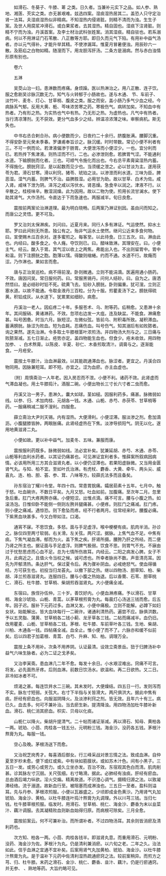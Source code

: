<!-- { "loadSidebar": true } -->
　　如滑石、冬葵子、牛膝、萆 之类。日久者。当兼补元实下之品。如人参、熟地、湘莲、芡实之类。亦无甚艰难。兹选四案。湿痰湿热居其二。盖恐人只守定治肾一法耳。夫湿痰湿热似非精病。不知湿热内侵肾脏。则精不清而为浊。生生子案。及世人用腐浆冲滑石。或白果浆者。去其湿热。精自固也。湿痰下注肾脏。则精不宁而为浊。丹溪首案。及李士材治武科张姓案。消其湿痰。精自驻也。若系溺病。何以不用淋证门石苇散、八正散等方耶。即日久而元气下陷。有用补中益气汤者。亦以元气得补。才能升举其精。不使渗漏耳。惟夏月冒暑便浊。用辰砂六一散。及筋疝之白物如精。随溲而下。用龙胆泻肝汤。二条方是溺病。然与赤白浊情形原有别也。

　　卷六

　　五淋

　　吴茭山治一妇。患淋数而疼痛。身烦躁。医以热淋治之。用八正散、连子饮。服之愈剧吴诊脉沉数无力。知气与火转郁于小肠故也。遂与木通、 节、车前子、淡竹叶、麦冬、灯心、甘草梢、腹皮之类。服之而安。盖小肠乃多气少血之经。今病脉系气郁。反用大黄、栀、芩味浓苦寒之药。寒极伤气。病转加矣。不知血中有热者。乃有形之热。为实热也气中有热。乃无形之热。为虚热也。凡气中有热者。当行清凉薄剂。无不获效。更分气血多少之经。辨温凉浓薄之味。审察病机。斯无失也。

　　中书右丞合剌合孙。病小便数而少。日夜约二十余行。脐腹胀满。腰脚沉重。不得安卧至元癸未季春。罗谦甫奉旨诊之。脉沉缓。时时带数。常记小便不利者有三。不可一例而论。若津液偏渗于肠胃。大便泄泻而小便涩少。一也。宜分利而已。若热抟下焦津液。则热涩而不行。二也。必渗泄则愈。若脾胃气涩。不能通利水道。下输膀胱而化者。三也。可顺气令施化而出也。今右丞平素膏粱湿热内蓄。不得施化。膀胱窍涩。是以起数而见少也。当须缓之泄之。必以甘淡为主。遂用茯苓为君。滑石甘寒。滑以利窍。猪苓、琥珀之淡。以渗泄而利水道。三味为臣。脾恶湿。湿气内蓄。则脾气不治。益脾胜湿。必用甘为助。故以甘草、白术为佐。咸入肾。咸味下泄为阴。泽泻之咸以泻伏水。肾恶燥。急食辛以润之。津液不行。以辛散之。桂枝味辛。散湿润燥。此为因用。故以二物为使。煎用长流甘澜水。使下助其肾气。大作汤剂。令直达于下而急速也。两服减半。旬日良愈。

　　震按前两案论治淋道理。最为明白晓畅。后两案乃淋证别因。虽由问而知之。而唐公之灵悟。更不可及。

　　罗又治刘太保淋疾。刘问曰。近夏月来。同行人多有淋证。气运使然。抑水土耶。罗曰此间别无所患。独公有之。殆非气运水土使然。继问公近来多食何物。曰。宣使赐木瓜百余对。遂多蜜煎之。每客至。以此待食。日三五次。曰。淋由此也。内经曰。酸多食之。令人癃。夺饮则已。曰。醋味致淋。其理安在。曰。小便主气。经云。酸入于胃。其气涩以收上之两焦。弗能出入也。不出则留胃中。胃中和温。则下注膀胱之胞。胞薄以懦。得酸则缩蜷。约而不通。水道不行。故癃而涩。乃作淋也。果如言而愈。

　　唐与正治吴巡检。病不得前溲。卧则微通。立则不能涓滴。医遍用通小肠药。不效。唐因问吴。常日服何药。曰。常服黑锡丹。问何人结砂。曰。自为之。唐洒然悟曰。是必结砂时铅不死。硫黄飞去。铅砂入膀胱。卧则偏重。犹可溲。立则正塞水道。以故不能通。令取金液丹三百粒。分为十服。煎瞿麦汤下之。膀胱得硫黄。积铅成灰。从水道下。犹累累如细砂。病愈。

　　丹溪治一老人。因疝疼二十年。多服苍术、乌、附等药。疝稍愈。又患淋十余年。其间服硝、黄诸淋药。不效。忽项右边发一大疽。连及缺盆。不能食。淋痛愈甚。叫号困惫。时当六月。脉短涩。左微似弦。皆前乌、附积毒所致。凝积滞血。蓄满膀胱。脉涩为败血。短为血耗。忍痛伤血。叫号伤气。知其溺后有如败脓者。询之果然。遂先治淋。令多取土牛膝根茎叶浓煎汤。并四物汤大剂与之。三日痛与败脓渐减。五七日渐止。疮势亦定。盖四物能生血也。但食少。疮未收敛。用四物加参、 、白术熬膏。以陈皮、半夏、砂仁、木香煎取清汁。调膏与之。逐渐能食。一月疮安。

　　震按土牛膝汁。治血淋最效。以其能疏通滞血也。脉涩者。更宜之。丹溪合四物同用。因脉兼短耳。即不短。亦宜之。涩为血瘀。亦主血虚也。

　　〔附〕周慎斋治一人年老。因入房忍而不泄。小便不利。诸药不效。此肾虚而气滞血凝也。用土牛膝捣汁。酒服二碗。小便出物长三寸长六寸者二虫而愈。

　　丹溪又治一男子。患淋久。囊大如球。茎如槌。因服利药多。痛甚。脉微弱如线。以参、归、术加肉桂、元胡各一钱。木通、山栀、赤芍、赤茯苓、甘草梢等药。一服痛稍减二服不溲利。四服愈。

　　薛立斋治大尹刘天锡。内有湿热。大便滑利。小便涩滞。服淡渗之剂。愈加滴沥。小腹腿膝皆肿。两眼胀痛。此肾经虚热在下焦。淡渗导损阳气。阴无以化。遂用地黄滋肾二丸。

　　小便如故。更以补中益气。加麦冬、五味。兼服而康。

　　震按服利药既多。脉微弱如线。法必宜补矣。犹兼延胡、赤芍、木通、赤苓、山栀等利血利水药者。以其证仍痛甚也。可见淋证宜利者多。惟薛案所叙病因病情。必该用所用三方其合滋肾丸者。以小便仍涩滞也。若果阳虚脉微。又当用金匮肾气丸。与知、柏不宜。至如叶氏治淋。有虎杖、麝香、大黄、牵牛、两头尖、威喜丸、连、柏、胆、荟、参、茸、八味等方。较薛氏法多而且备矣。

　　孙东宿治丁耀川令堂。年四十四。常患胃脘痛。孀居茹素十五年。七月中。触于怒。吐血碗许。不数日平矣。九月又怒。吐血如前。加腹痛。至次年二月。忽里急后重。肛门大疼两胯亦痛。小便短涩。出惟点滴。痛不可言。腰与小腹之热。如滚汤泡。日惟仰卧不能侧一侧则左胯并腿痛甚。小便疼。则肛门之痛减。肛门疼。则小便之痛减。遇惊恐。则下愈坠而疼。经不行者两月。往常经来时。腰腹必痛。下紫黑血块甚多。今又白带如注。口渴。

　　通宵不寐。不思饮食。多怒。面与手足虚浮。喉中梗梗有痰。肌肉半消。孙诊之。脉仅四至两寸软弱。右关滑。左关弦。两尺涩。据脉。上焦气血不足。中焦有痰。下焦气凝血滞。郁而为火。盖下焦之疾。肝肾所摄。腰胯乃肝之所经。而二便乃肾之所主也。据证面与手足虚浮。则脾气极弱。饮食不思。则胃气不充。不寐由过于忧愁思虑而心血不足。总为七情所伤故耳。内经云。二阳之病发心脾。女子不月。此病近之。且值火令当权之候。诚可虑也。所幸者脉尚不数。声音清亮耳。因先为开郁清热。条达肝气。保过夏令后。再为骤补阴血。必戒绝怒气。使血得循经。方可获生也。初投当归龙荟丸。以撤下部之热。继以四物汤、胆草知、柏、柴胡、泽兰煎吞滋肾丸。连服四日。腰与小腹之热始退。后以香薷、石苇、胆草桃仁、滑石、杜牛膝、甘草梢、柴胡煎吞滋肾丸。大小便痛全减。

　　东宿曰。族侄孙伍仲。三十岁。善饮好内。小便血淋疼痛。予以滑石、甘草梢、海金沙琥珀、山栀、青蒿。以茅草根煎膏为丸。每晨灯心汤送三钱而愈。后五年。因子迟。服补下元药过多。血淋又发。小便中痛极。立则不能解。必蹲下如妇女状。始能解出。皆大血块每行一二碗许。诸通利清热药。遍尝不应。脉俱洪数。予以五灵脂、蒲黄、甘草梢各二钱小蓟、龙牙草各三钱。二帖而痛减半。血仍旧。改用瞿麦、山栀、甘草梢各二钱。茅根、杜牛膝、车前草叶各三钱。生地、柴胡、川柏、木通各一钱。四帖痛全减。血全止。惟小便了而不了。六脉亦和缓不似前矣。后以四君子加葛根、青蒿、白芍、升麻、知、柏。调理万全。

　　震按上条不用补。次条不用养阴。认证最清。设效立斋景岳。狃于归脾汤补中益气六味生脉者。必为二证之戈矛矣。

　　又治李寅斋。患血淋几二年不愈。每发十余日。小水艰涩难出。窍痛不可言。将发。必先面热牙疼。后则血淋。前数日饮汤水。欲温和。再二日欲热。又二日。非冷如冰者不可。

　　烦渴之甚。每连饮井水二三碗。其未发时。大便燥结。四五日一行。发则泻而不实。脉左寸短弱。关弦大。右寸下半指与关皆滑大。两尺俱洪大。据此中焦有痰。肝经有瘀血也。向服滋阴降火。及淡渗利窍之剂。皆无效。且年六十有三。病已久。血去多。何可不兼补治。当去瘀生新。提清降浊。用四物汤加杜牛膝补新血。滑石、桃仁消其瘀血。枳实、贝母以化痰。

　　山栀仁以降火。柴胡升提清气。二十帖而诸证渐减。再以滑石、知母、黄柏各一两。琥珀、小茴、肉桂各一钱五分。元明粉三钱。海金沙。没药各五钱。茅根汁熬膏为丸。每服一钱。

　　空心及晚。茅根汤送下而愈。

　　又治祝芝岗秀才。每喜酒后御女。行三峰采战对景忘情之法。致成血淋。自仲夏至岁杪未愈。便下或红或紫。中有块如筋膜状。或如苏木汁色。间有小黑子。三五日一发。或劳心或劳力。或久立坐亦发。百治不效。东宿观其色白而清。肌肉削甚。诊其脉左寸沉弱。关尺弦细。右寸略滑。据此。必肺经有浊痰。肝经有瘀血。总由酒后竭力纵欲。淫火交煽。精离故道。不识澄心调气。摄精归源之法。以致凝滞经络。流于溺道。故新血行至。被阻塞而成淋浊也。三五日一至者。盈科则溢耳。先与丹参、茅根浓煎服。小便以瓦器盛之。少顷即成金色黄沙。乃用肾气丸加琥珀、海金沙、黄柏。以杜牛膝连叶捣汁熬膏为丸调理。外以川芎三钱。当归七钱。杜牛膝草根煎服。临发时。用滑石、甘草梢、桃仁、海金沙、麝香为末以韭菜汁、藕汁调服。去其凝精败血则新血始得归原。而病根可除矣。三月全愈。

　　震按前案云。何不可兼补治。而所谓补者。不过四物汤耳。其余则皆消瘀及清利药也。

　　次方知、柏各一两。小茴、肉桂各钱半。即滋肾丸意。而重用滑石、元明粉、没药、海金沙为佐。茅根汁为丸。仍是清利兼消瘀。以六旬之老。二年之久。治法如此。信乎血淋之宜通不宜补矣。后案用肾气丸加黄柏、琥珀、海金沙。以杜牛膝汁熬膏为丸。是于温补下元药中佐清利湿热疏通瘀窍之法。较前案稍异。而煎方之芎、归、杜牛膝。末药之滑石、金沙、桃仁、麝香、韭汁、藕汁。仍是行瘀通窍。并无参、 、熟地等药。大旨约略可见。

